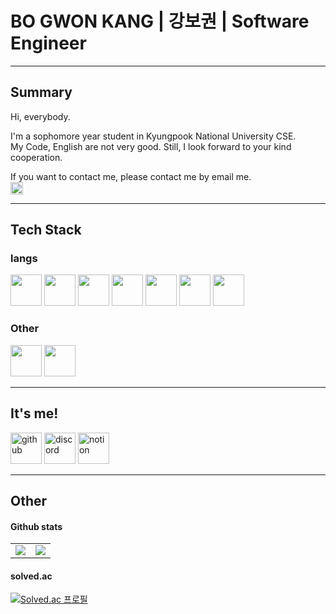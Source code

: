 # BO GWON KANG | 강보권 | Software Engineer
--------------------------------------
## Summary

Hi, everybody.

I'm a sophomore year student in Kyungpook National University CSE.  
My Code, English are not very good. Still, I look forward to your kind cooperation.
<!-- The profiles of other platforms are as follows.  -->

If you want to contact me, please contact me by email me.  
[<img src='https://cdn.jsdelivr.net/npm/simple-icons@3.0.1/icons/gmail.svg' alt='gmail' height='20'>](mailto:kbk2581553@gmail.com)
<!-- [![Gmail Badge](https://img.shields.io/badge/Gmail-d14836?style=flat-square&logo=Gmail&logoColor=white&link=mailto:snugyun01@gmail.com)](mailto:kbk2581553@gmail.com) -->

--------------------------------------
## Tech Stack

### langs
<div>
	<img height="50" width="50" src="https://cdn.jsdelivr.net/npm/simple-icons@v5/icons/c.svg"/>
	<img height="50" width="50" src="https://cdn.jsdelivr.net/npm/simple-icons@v5/icons/cplusplus.svg"/>
	<img height="50" width="50" src="https://cdn.jsdelivr.net/npm/simple-icons@v5/icons/csharp.svg"/>
	<img height="50" width="50" src="https://cdn.jsdelivr.net/npm/simple-icons@v5/icons/java.svg"/>
	<img height="50" width="50" src="https://cdn.jsdelivr.net/npm/simple-icons@v5/icons/python.svg"/>
	<img height="50" width="50" src="https://cdn.jsdelivr.net/npm/simple-icons@v5/icons/javascript.svg"/>
	<img height="50" width="50" src="https://cdn.jsdelivr.net/npm/simple-icons@v5/icons/typescript.svg"/>
</div>

### Other
<div>
	<img height="50" width="50" src="https://cdn.jsdelivr.net/npm/simple-icons@v5/icons/unity.svg"/>
	<img height="50" width="50" src="https://cdn.jsdelivr.net/npm/simple-icons@v5/icons/express.svg"/>
</div>

--------------------------------------
## It's me!

[<img src='https://cdn.jsdelivr.net/npm/simple-icons@3.0.1/icons/github.svg' alt='github' height='50'>](https://github.com/Kadrick)
[<img src='https://cdn.jsdelivr.net/npm/simple-icons@v5/icons/discord.svg' alt='discord' height='50'>](ㄱㅂㄱ#6092)
[<img src='https://cdn.jsdelivr.net/npm/simple-icons@v5/icons/notion.svg' alt='notion' height='50'>](https://splashy-driver-8c4.notion.site/My-Profile-Page-89ee13f0b9054ad98f2c9557e0427368)

--------------------------------------
## Other
#### Github stats
<table>
	<tr>
		<td valign="top" width="50%">
			<img src="https://github-readme-stats.vercel.app/api?username=Kadrick&show_icons=true&count_private=true&hide_border=true" align="center" />
		</td>
		<td valign="top" width="50%">
			<img src="https://github-readme-stats.vercel.app/api/top-langs/?username=Kadrick&hide_border=true&layout=compact" align="center" />
		</td>
	</tr>
</table>  

#### solved.ac  
[![Solved.ac
프로필](http://mazassumnida.wtf/api/v2/generate_badge?boj=kadrick)](https://solved.ac/kadrick)	

<!--
**Kadrick/Kadrick** is a ✨ _special_ ✨ repository because its `README.md` (this file) appears on your GitHub profile.

Here are some ideas to get you started:

- 🔭 I’m currently working on ...
- 🌱 I’m currently learning ...
- 👯 I’m looking to collaborate on ...
- 🤔 I’m looking for help with ...
- 💬 Ask me about ...
- 📫 How to reach me: ...
- 😄 Pronouns: ...
- ⚡ Fun fact: ...
-->
